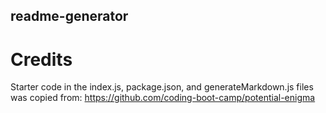 ## readme-generator

# Credits
Starter code in the index.js, package.json, and generateMarkdown.js files was copied from: https://github.com/coding-boot-camp/potential-enigma